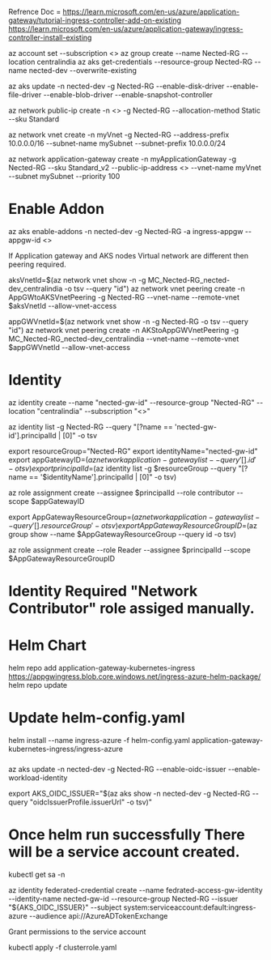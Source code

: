 Refrence Doc = https://learn.microsoft.com/en-us/azure/application-gateway/tutorial-ingress-controller-add-on-existing
https://learn.microsoft.com/en-us/azure/application-gateway/ingress-controller-install-existing


az account set --subscription <<SubcriptionID>>
az group create --name Nected-RG --location centralindia
az aks get-credentials --resource-group Nected-RG --name nected-dev --overwrite-existing

az aks update -n nected-dev -g Nected-RG --enable-disk-driver --enable-file-driver --enable-blob-driver --enable-snapshot-controller

az network public-ip create -n <<PublicIPname>> -g Nected-RG --allocation-method Static --sku Standard

az network vnet create -n myVnet -g Nected-RG --address-prefix 10.0.0.0/16 --subnet-name mySubnet --subnet-prefix 10.0.0.0/24 

az network application-gateway create -n myApplicationGateway -g Nected-RG --sku Standard_v2 --public-ip-address <<PublicIPname>> --vnet-name myVnet --subnet mySubnet --priority 100

# Enable Addon
az aks enable-addons -n nected-dev -g Nected-RG -a ingress-appgw --appgw-id <<ApplicationGatewayID>>

If Application gateway and AKS nodes Virtual network are different then peering required.

aksVnetId=$(az network vnet show -n <aks-vnet-Name> -g MC_Nected-RG_nected-dev_centralindia -o tsv --query "id")
az network vnet peering create -n AppGWtoAKSVnetPeering -g Nected-RG --vnet-name <aks-vnet-Name> --remote-vnet $aksVnetId --allow-vnet-access

appGWVnetId=$(az network vnet show -n <aks-vnet-Name> -g Nected-RG -o tsv --query "id")
az network vnet peering create -n AKStoAppGWVnetPeering -g MC_Nected-RG_nected-dev_centralindia --vnet-name <aks-vnet-Name> --remote-vnet $appGWVnetId --allow-vnet-access


# Identity
az identity create --name "nected-gw-id" --resource-group "Nected-RG" --location "centralindia" --subscription "<<SubscriptionID>>"

az identity list -g Nected-RG --query "[?name == 'nected-gw-id'].principalId | [0]" -o tsv

export resourceGroup="Nected-RG"
export identityName="nected-gw-id"
export appGatewayID=$(az network application-gateway list --query '[].id' -o tsv)
export principalId=$(az identity list -g $resourceGroup --query "[?name == '$identityName'].principalId | [0]" -o tsv)


az role assignment create --assignee $principalId --role contributor --scope $appGatewayID

export AppGatewayResourceGroup=$(az network application-gateway list --query '[].resourceGroup' -o tsv)
export AppGatewayResourceGroupID=$(az group show --name $AppGatewayResourceGroup --query id -o tsv)

az role assignment create --role Reader --assignee $principalId  --scope $AppGatewayResourceGroupID

# Identity Required "Network Contributor" role assiged manually.

# Helm Chart
helm repo add application-gateway-kubernetes-ingress https://appgwingress.blob.core.windows.net/ingress-azure-helm-package/
helm repo update

# Update helm-config.yaml 
helm install --name ingress-azure -f helm-config.yaml application-gateway-kubernetes-ingress/ingress-azure

###
az aks update -n nected-dev -g Nected-RG --enable-oidc-issuer --enable-workload-identity

export AKS_OIDC_ISSUER="$(az aks show -n nected-dev -g Nected-RG --query "oidcIssuerProfile.issuerUrl" -o tsv)"

# Once helm run successfully There will be a service account created.

kubectl get sa -n <namespace>


az identity federated-credential create --name fedrated-access-gw-identity --identity-name nected-gw-id --resource-group Nected-RG --issuer "${AKS_OIDC_ISSUER}" --subject system:serviceaccount:default:ingress-azure --audience api://AzureADTokenExchange


Grant permissions to the service account

kubectl apply -f clusterrole.yaml